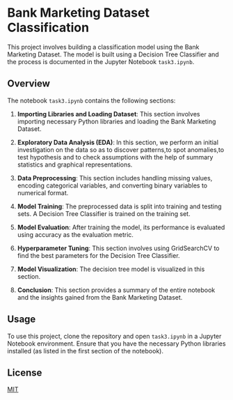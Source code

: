 # Bank Marketing Dataset Classification

This project involves building a classification model using the Bank Marketing Dataset. The model is built using a Decision Tree Classifier and the process is documented in the Jupyter Notebook `task3.ipynb`.

## Overview

The notebook `task3.ipynb` contains the following sections:

1. **Importing Libraries and Loading Dataset**: This section involves importing necessary Python libraries and loading the Bank Marketing Dataset.

2. **Exploratory Data Analysis (EDA)**: In this section, we perform an initial investigation on the data so as to discover patterns,to spot anomalies,to test hypothesis and to check assumptions with the help of summary statistics and graphical representations.

3. **Data Preprocessing**: This section includes handling missing values, encoding categorical variables, and converting binary variables to numerical format.

4. **Model Training**: The preprocessed data is split into training and testing sets. A Decision Tree Classifier is trained on the training set.

5. **Model Evaluation**: After training the model, its performance is evaluated using accuracy as the evaluation metric.

6. **Hyperparameter Tuning**: This section involves using GridSearchCV to find the best parameters for the Decision Tree Classifier.

7. **Model Visualization**: The decision tree model is visualized in this section.

8. **Conclusion**: This section provides a summary of the entire notebook and the insights gained from the Bank Marketing Dataset.

## Usage

To use this project, clone the repository and open `task3.ipynb` in a Jupyter Notebook environment. Ensure that you have the necessary Python libraries installed (as listed in the first section of the notebook).

## License

[MIT](https://choosealicense.com/licenses/mit/)
